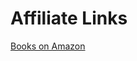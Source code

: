 # Affiliate Links

<a target="_blank" href="https://www.amazon.in/b?_encoding=UTF8&tag=meliorism-21&linkCode=ur2&linkId=f84f4bd9bea26b29dede906ca60f0fcd&camp=3638&creative=24630&node=976389031">Books on Amazon</a>